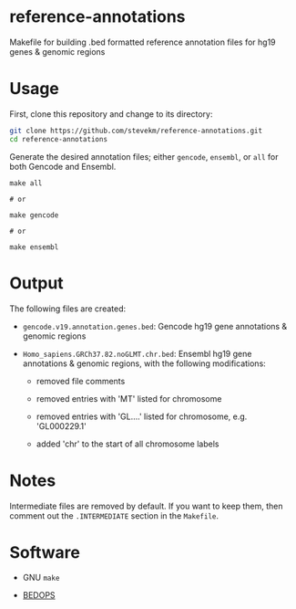 # reference-annotations
Makefile for building .bed formatted reference annotation files for hg19 genes &amp; genomic regions

# Usage

First, clone this repository and change to its directory:

```bash
git clone https://github.com/stevekm/reference-annotations.git
cd reference-annotations
```

Generate the desired annotation files; either `gencode`, `ensembl`, or `all` for both Gencode and Ensembl.

```
make all

# or

make gencode

# or

make ensembl

```

# Output

The following files are created:

- `gencode.v19.annotation.genes.bed`: Gencode hg19 gene annotations & genomic regions

- `Homo_sapiens.GRCh37.82.noGLMT.chr.bed`: Ensembl hg19 gene annotations & genomic regions, with the following modifications:
  
  - removed file comments
  
  - removed entries with 'MT' listed for chromosome 
  
  - removed entries with 'GL....' listed for chromosome, e.g. 'GL000229.1'
  
  - added 'chr' to the start of all chromosome labels

# Notes

Intermediate files are removed by default. If you want to keep them, then comment out the `.INTERMEDIATE` section in the `Makefile`.

# Software

- GNU `make`

- [BEDOPS](http://bedops.readthedocs.io/en/latest/content/reference/file-management/conversion/gtf2bed.html) 
